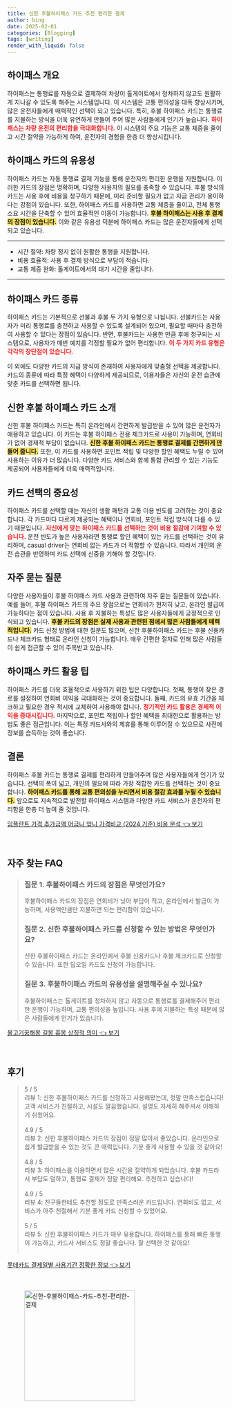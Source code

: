 ```yaml
---
title: 신한 후불하이패스 카드 추천 편리한 결제
author: bing
date: 2025-02-01
categories: [Blogging]
tags: [writing]
render_with_liquid: false
---
```



<h2 id='하이패스 개요'>하이패스 개요</h2>

<p>하이패스는 통행료를 자동으로 결제하여 차량이 톨게이트에서 정차하지 않고도 원활하게 지나갈 수 있도록 해주는 시스템입니다. 이 시스템은 교통 편의성을 대폭 향상시키며, 많은 운전자들에게 매력적인 선택이 되고 있습니다. 특히, 후불 하이패스 카드는 통행료를 지불하는 방식을 더욱 유연하게 만들어 주어 많은 사람들에게 인기가 높습니다. <b><span style="color: #ee2323;">하이패스는 차량 운전의 편리함을 극대화합니다.</span></b> 이 시스템의 주요 기능은 교통 체증을 줄이고 시간 절약을 가능하게 하여, 운전자의 경험을 한층 더 향상시킵니다.</p>

<h2 id='하이패스 카드의 유용성'>하이패스 카드의 유용성</h2>

<p>하이패스 카드는 자동 통행료 결제 기능을 통해 운전자의 편리한 운행을 지원합니다. 이러한 카드의 장점은 명확하며, 다양한 사용자의 필요를 충족할 수 있습니다. 후불 방식의 카드는 사용 후에 비용을 청구하기 때문에, 미리 준비할 필요가 없고 자금 관리가 용이하다는 강점이 있습니다. 또한, 하이패스 카드를 사용하면 교통 체증을 줄이고, 전체 통행 소요 시간을 단축할 수 있어 효율적인 이동이 가능합니다. <b><span style="background-color: #ffe066;">후불 하이패스는 사용 후 결제의 장점이 있습니다.</span></b> 이와 같은 유용성 덕분에 하이패스 카드는 많은 운전자들에게 선택되고 있습니다.</p>

<hr />

<ul>
    <li>시간 절약: 차량 정지 없이 원활한 통행을 지원합니다.</li>
    <li>비용 효율적: 사용 후 결제 방식으로 부담이 적습니다.</li>
    <li>교통 체증 완화: 톨게이트에서의 대기 시간을 줄입니다.</li>
</ul>

<hr />

<h2 id='하이패스 카드 종류'>하이패스 카드 종류</h2>

<p>하이패스 카드는 기본적으로 선불과 후불 두 가지 유형으로 나뉩니다. 선불카드는 사용자가 미리 통행료를 충전하고 사용할 수 있도록 설계되어 있으며, 필요할 때마다 충전하여 사용할 수 있다는 장점이 있습니다. 반면, 후불카드는 사용한 만큼 후에 청구되는 시스템으로, 사용자가 매번 예치를 걱정할 필요가 없어 편리합니다. <b><span style="color: #ee2323;">이 두 가지 카드 유형은 각각의 장단점이 있습니다.</span></b> 

이 외에도 다양한 카드의 지급 방식이 존재하여 사용자에게 맞춤형 선택을 제공합니다. 카드의 종류에 따라 특정 혜택이 다양하게 제공되므로, 이용자들은 자신의 운전 습관에 맞춘 카드를 선택하면 됩니다.</p>

<h2 id='신한 후불 하이패스 카드 소개'>신한 후불 하이패스 카드 소개</h2>

<p>신한 후불 하이패스 카드는 특히 온라인에서 간편하게 발급받을 수 있어 많은 운전자가 애용하고 있습니다. 이 카드는 후불 하이패스 전용 체크카드로 사용이 가능하며, 연회비가 없어 경제적 부담이 없습니다. <b><span style="background-color: #ffe066;">신한 후불 하이패스 카드는 통행료 결제를 간편하게 만들어 줍니다.</span></b> 또한, 이 카드를 사용하면 포인트 적립 및 다양한 할인 혜택도 누릴 수 있어 사용하는 이유가 더 많습니다. 다양한 카드 서비스와 함께 통합 관리할 수 있는 기능도 제공되어 사용자들에게 더욱 매력적입니다.</p>

<h2 id='카드 선택의 중요성'>카드 선택의 중요성</h2>

<p>하이패스 카드를 선택할 때는 자신의 생활 패턴과 교통 이용 빈도를 고려하는 것이 중요합니다. 각 카드마다 다르게 제공되는 혜택이나 연회비, 포인트 적립 방식이 다를 수 있기 때문입니다. <b><span style="color: #ee2323;">자신에게 맞는 하이패스 카드를 선택하는 것이 비용 절감에 기여할 수 있습니다.</span></b> 운전 빈도가 높은 사용자라면 통행료 할인 혜택이 있는 카드를 선택하는 것이 유리하며, casual driver는 연회비 없는 카드가 더 적합할 수 있습니다. 따라서 개인의 운전 습관을 반영하며 카드 선택에 신중을 기해야 할 것입니다.</p>

<h2 id='자주 묻는 질문'>자주 묻는 질문</h2>

<p>다양한 사용자들이 후불 하이패스 카드 사용과 관련하여 자주 묻는 질문들이 있습니다. 예를 들어, 후불 하이패스 카드의 주요 장점으로는 연회비가 현저히 낮고, 온라인 발급이 가능하다는 점이 있습니다. 사용 후 지불하는 특성도 많은 사용자들에게 긍정적으로 인식되고 있습니다. <b><span style="background-color: #ffe066;">후불 카드의 장점은 실제 사용과 관련된 점에서 많은 사람들에게 매력적입니다.</span></b> 카드 신청 방법에 대한 질문도 많으며, 신한 후불하이패스 카드는 후불 신용카드나 체크카드 형태로 온라인 신청이 가능합니다. 매우 간편한 절차로 인해 많은 사람들이 쉽게 접근할 수 있어 주목받고 있습니다.</p>

<h2 id='하이패스 카드 활용 팁'>하이패스 카드 활용 팁</h2>

<p>하이패스 카드를 더욱 효율적으로 사용하기 위한 팁은 다양합니다. 첫째, 통행이 잦은 경로를 설정하여 연회비 이익을 극대화하는 것이 중요합니다. 둘째, 카드의 유효 기간을 체크하고 필요한 경우 적시에 교체하여 사용해야 합니다. <b><span style="color: #ee2323;">정기적인 카드 활용은 경제적 이익을 증대시킵니다.</span></b> 마지막으로, 포인트 적립이나 할인 혜택을 최대한으로 활용하는 방법도 좋은 접근입니다. 이는 특정 카드사와의 제휴를 통해 이루어질 수 있으므로 사전에 정보를 습득하는 것이 좋습니다.</p>

<h2 id='결론'>결론</h2>

<p>하이패스 후불 카드는 통행료 결제를 편리하게 만들어주며 많은 사용자들에게 인기가 있습니다. 선택의 폭이 넓고, 개인의 필요에 따라 가장 적합한 카드를 선택하는 것이 중요합니다. <b><span style="background-color: #ffe066;">하이패스 카드를 통해 교통 편의성을 누리면서 비용 절감 효과를 누릴 수 있습니다.</span></b> 앞으로도 지속적으로 발전할 하이패스 시스템과 다양한 카드 서비스가 운전자의 편리함을 한층 더 높여 줄 것입니다.</p>


<p><a class="click-button" title="임플란트 가격 추가금액 어금니 앞니 가격비교 (2024 기준) 비용 분석" href="https://afficreate.github.io/posts/%EC%9E%84%ED%94%8C%EB%9E%80%ED%8A%B8-%EA%B0%80%EA%B2%A9-%EC%B6%94%EA%B0%80%EA%B8%88%EC%95%A1-%EC%96%B4%EA%B8%88%EB%8B%88-%EC%95%9E%EB%8B%88-%EA%B0%80%EA%B2%A9%EB%B9%84%EA%B5%90-(2024-%EA%B8%B0%EC%A4%80)-%EB%B9%84%EC%9A%A9-%EB%B6%84%EC%84%9D/" rel="dofollow">임플란트 가격 추가금액 어금니 앞니 가격비교 (2024 기준) 비용 분석 👈 보기</a></p><br>
<h2 id='자주_찾는_FAQ'>자주 찾는 FAQ</h2>
<div itemscope="" itemtype="https://schema.org/FAQPage"> 
<blockquote> 
<div itemscope="" itemprop="mainEntity" itemtype="https://schema.org/Question"> 
<h3 itemprop="name">질문 1. 후불하이패스 카드의 장점은 무엇인가요?</h3> 
<div itemscope="" itemprop="acceptedAnswer" itemtype="https://schema.org/Answer"> 
<span itemprop="text"> 
<p>후불하이패스 카드의 장점은 연회비가 낮아 부담이 적고, 온라인에서 발급이 가능하며, 사용액만큼만 지불하면 되는 편리함이 있습니다.</p> 
</span> 
</div> 
</div> 

<div itemscope="" itemprop="mainEntity" itemtype="https://schema.org/Question"> 
<h3 itemprop="name">질문 2. 신한 후불하이패스 카드를 신청할 수 있는 방법은 무엇인가요?</h3> 
<div itemscope="" itemprop="acceptedAnswer" itemtype="https://schema.org/Answer"> 
<span itemprop="text"> 
<p>신한 후불하이패스 카드는 온라인에서 후불 신용카드나 후불 체크카드로 신청할 수 있습니다. 또한 딥오일 카드도 신청이 가능합니다.</p> 
</span> 
</div> 
</div> 

<div itemscope="" itemprop="mainEntity" itemtype="https://schema.org/Question"> 
<h3 itemprop="name">질문 3. 후불하이패스 카드의 유용성을 설명해주실 수 있나요?</h3> 
<div itemscope="" itemprop="acceptedAnswer" itemtype="https://schema.org/Answer"> 
<span itemprop="text"> 
<p>후불하이패스는 톨게이트를 정차하지 않고 자동으로 통행료를 결제해주어 편리한 운행이 가능하며, 교통 편의성을 높입니다. 사용 후에 지불하는 특성 때문에 많은 사람들에게 인기가 있습니다.</p> 
</span> 
</div> 
</div> 
</blockquote> 
</div>
<p><a class="click-button" title="물고기꿈해몽 길몽 흉몽 상징적 의미" href="https://afficreate.github.io/posts/%EB%AC%BC%EA%B3%A0%EA%B8%B0%EA%BF%88%ED%95%B4%EB%AA%BD-%EA%B8%B8%EB%AA%BD-%ED%9D%89%EB%AA%BD-%EC%83%81%EC%A7%95%EC%A0%81-%EC%9D%98%EB%AF%B8/" rel="dofollow">물고기꿈해몽 길몽 흉몽 상징적 의미 👈 보기</a></p><br>
<h2 id='후기'>후기</h2>
<div itemscope itemtype="https://schema.org/Product">
  <blockquote>
  <div itemprop="review" itemscope itemtype="https://schema.org/Review">
      <div itemprop="reviewRating" itemscope itemtype="https://schema.org/Rating"> <span itemprop="ratingValue">5</span> / <span itemprop="bestRating">5</span> </div>
      <span itemprop="reviewBody">리뷰 1: 신한 후불하이패스 카드를 신청하고 사용해봤는데, 정말 만족스럽습니다! 고객 서비스가 친절하고, 시설도 깔끔했습니다. 설명도 자세히 해주셔서 이해하기 쉬웠어요.</span>
  </div>
  <br>
  <div itemprop="review" itemscope itemtype="https://schema.org/Review">
      <div itemprop="reviewRating" itemscope itemtype="https://schema.org/Rating"> <span itemprop="ratingValue">4.9</span> / <span itemprop="bestRating">5</span> </div>
      <span itemprop="reviewBody">리뷰 2: 신한 후불하이패스 카드의 장점이 정말 많아서 좋았습니다. 온라인으로 쉽게 발급받을 수 있는 것도 큰 매력입니다. 기분 좋게 사용할 수 있을 것 같아요!</span>
  </div>
  <br>
  <div itemprop="review" itemscope itemtype="https://schema.org/Review">
      <div itemprop="reviewRating" itemscope itemtype="https://schema.org/Rating"> <span itemprop="ratingValue">4.8</span> / <span itemprop="bestRating">5</span> </div>
      <span itemprop="reviewBody">리뷰 3: 하이패스를 이용하면서 많은 시간을 절약하게 되었습니다. 후불 카드라서 부담도 덜하고, 통행료 결제가 정말 편리해요. 추천하고 싶습니다!</span>
  </div>
  <br>
  <div itemprop="review" itemscope itemtype="https://schema.org/Review">
      <div itemprop="reviewRating" itemscope itemtype="https://schema.org/Rating"> <span itemprop="ratingValue">4.9</span> / <span itemprop="bestRating">5</span> </div>
      <span itemprop="reviewBody">리뷰 4: 친구들한테도 추천할 정도로 만족스러운 카드입니다. 연회비도 없고, 서비스가 아주 친절해서 기분 좋게 카드 신청할 수 있었어요.</span>
  </div>
  <br>
  <div itemprop="review" itemscope itemtype="https://schema.org/Review">
      <div itemprop="reviewRating" itemscope itemtype="https://schema.org/Rating"> <span itemprop="ratingValue">5</span> / <span itemprop="bestRating">5</span> </div>
      <span itemprop="reviewBody">리뷰 5: 신한 후불하이패스 카드가 매우 유용합니다. 하이패스를 통해 빠른 통행이 가능하고, 카드사 서비스도 정말 좋습니다. 잘 선택한 것 같아요!</span>
  </div>
  <br>
  </blockquote>
</div>
<p><a class="click-button" title="롯데카드 결제일별 사용기간 정확한 정보" href="https://afficreate.github.io/posts/%EB%A1%AF%EB%8D%B0%EC%B9%B4%EB%93%9C-%EA%B2%B0%EC%A0%9C%EC%9D%BC%EB%B3%84-%EC%82%AC%EC%9A%A9%EA%B8%B0%EA%B0%84-%EC%A0%95%ED%99%95%ED%95%9C-%EC%A0%95%EB%B3%B4/" rel="dofollow">롯데카드 결제일별 사용기간 정확한 정보 👈 보기</a></p><br>
<figure class="image"><img src="https://afficreate.github.io/assets/img/thumbnail/신한-후불하이패스-카드-추천-편리한-결제.webp" alt="신한-후불하이패스-카드-추천-편리한-결제" width="256" height="256"></figure>
